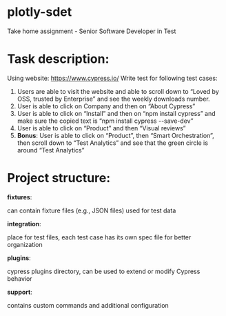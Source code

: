 # plotly-sdet
Take home assignment - Senior Software Developer in Test

# Task description:
Using website: https://www.cypress.io/
Write test for following test cases:
1. Users are able to visit the website and able to scroll down to “Loved by OSS,
trusted by Enterprise” and see the weekly downloads number.
2. User is able to click on Company and then on “About Cypress”
3. User is able to click on “Install” and then on “npm install cypress” and make sure
the copied text is “npm install cypress --save-dev”
4. User is able to click on “Product” and then “Visual reviews”
5. **Bonus**:
 User is able to click on “Product”, then “Smart Orchestration”, then scroll down to
“Test Analytics” and see that the green circle is around “Test Analytics”

# Project structure:
**fixtures**: 

can contain fixture files (e.g., JSON files) used for test data

**integration**: 

place for test files, each test case has its own spec file for better organization

**plugins**: 

cypress plugins directory, can be used to extend or modify Cypress behavior

**support**:

contains custom commands and additional configuration
